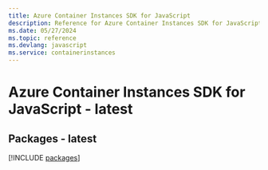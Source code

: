 ```yaml
---
title: Azure Container Instances SDK for JavaScript
description: Reference for Azure Container Instances SDK for JavaScript
ms.date: 05/27/2024
ms.topic: reference
ms.devlang: javascript
ms.service: containerinstances
---
```

# Azure Container Instances SDK for JavaScript - latest
## Packages - latest
[!INCLUDE [packages](container-instances-index.md)]
